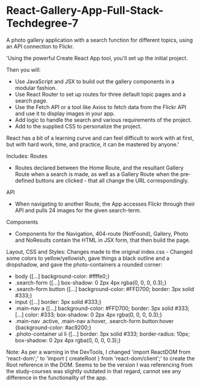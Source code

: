 # React-Gallery-App-Full-Stack-Techdegree-7
 A photo gallery application with a search function for different topics, using an API connection to Flickr.

'Using the powerful Create React App tool, you'll set up the initial project.

Then you will:
- Use JavaScript and JSX to build out the gallery components in a modular fashion.
- Use React Router to set up routes for three default topic pages and a search page.
- Use the Fetch API or a tool like Axios to fetch data from the Flickr API and use it to display images in your app.
- Add logic to handle the search and various requirements of the project.
- Add to the supplied CSS to personalize the project.

React has a bit of a learning curve and can feel difficult to work with at first, but with hard work, time, and practice, it can be mastered by anyone.'

Includes: 
Routes
- Routes declared between the Home Route, and the resultant Gallery Route when a search is made, as well as a Gallery Route when the pre-defined buttons are clicked - that all change the URL correspondingly.

API
- When navigating to another Route, the App accesses Flickr through their API and pulls 24 images for the given search-term.

Components
- Components for the Navigation, 404-route (NotFound), Gallery, Photo and NoResults contain the HTML in JSX form, that then build the page.

Layout, CSS and Styles: 
 Changes made to the original index.css - Changed some colors to yellow/yellowish, gave things a black outline and a dropshadow, and gave the photo-containers a rounded corner:
- body {[...] background-color: #ffffe0;}
- .search-form {[...] box-shadow: 0 2px 4px rgba(0, 0, 0, 0.3);}
- .search-form button {[...] background-color: #FFD700; border: 3px solid #333;}
- input {[...] border: 3px solid #333;}
- .main-nav a {[...] background-color: #FFD700; border: 3px solid #333; [...] color: #333; box-shadow: 0 2px 4px rgba(0, 0, 0, 0.3);}
- .main-nav .active, .main-nav a:hover, .search-form button:hover {background-color: #ac9200;}
- .photo-container ul li {[...] border: 3px solid #333; border-radius: 10px; box-shadow: 0 2px 4px rgba(0, 0, 0, 0.3);}

Note: As per a warning in the DevTools, I changed 'import ReactDOM from 'react-dom';' to 'import { createRoot } from 'react-dom/client';' to create the Root reference in the DOM. Seems to be the version I was referencing from the study-courses was slightly outdated in that regard, cannot see any difference in the functionality of the app.